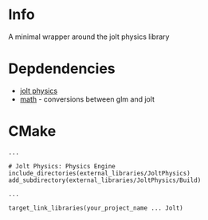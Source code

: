 
# Info

A minimal wrapper around the jolt physics library

# Depdendencies

* [jolt physics](https://github.com/jrouwe/JoltPhysics)
* [math](https://github.com/opengl-toolbox/math) - conversions between glm and jolt

# CMake

```
...

# Jolt Physics: Physics Engine
include_directories(external_libraries/JoltPhysics)
add_subdirectory(external_libraries/JoltPhysics/Build)

... 

target_link_libraries(your_project_name ... Jolt)
```
